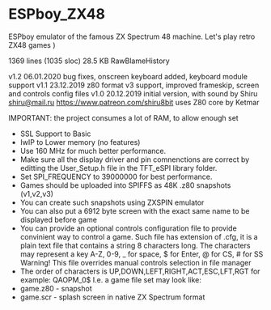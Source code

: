 # ESPboy_ZX48
ESPboy emulator of the famous ZX Spectrum 48 machine. Let's play retro ZX48 games )

1369 lines (1035 sloc)  28.5 KB
RawBlameHistory
    
v1.2 06.01.2020 bug fixes, onscreen keyboard added, keyboard module support
v1.1 23.12.2019  z80 format v3 support, improved frameskip, screen and controls config files
v1.0 20.12.2019 initial version, with sound
by Shiru
shiru@mail.ru
https://www.patreon.com/shiru8bit
uses Z80 core by Ketmar

IMPORTANT: the project consumes a lot of RAM, to allow enough set
- SSL Support to Basic
- IwIP to Lower memory (no features)
- Use 160 MHz for much better performance.
- Make sure all the display driver and pin comnenctions are correct by editting the User_Setup.h file in the TFT_eSPI library folder.
- Set SPI_FREQUENCY to 39000000 for best performance.
- Games should be uploaded into SPIFFS as 48K .z80 snapshots (v1,v2,v3)
- You can create such snapshots using ZXSPIN emulator
- You can also put a 6912 byte screen with the exact same name to be displayed before game
- You can provide an optional controls configuration file to provide convinient way to control a game. Such file has extension of .cfg, it is a plain text file that contains a string 8 characters long. The characters may represent a key A-Z, 0-9, _ for space, $ for Enter, @ for CS, # for SS
   Warning! This file overrides manual controls selection in file manager
- The order of characters is UP,DOWN,LEFT,RIGHT,ACT,ESC,LFT,RGT 
for example: QAOPM_0$ 
I.e. a game file set may look like:
- game.z80 - snapshot
- game.scr - splash screen in native ZX Spectrum format
